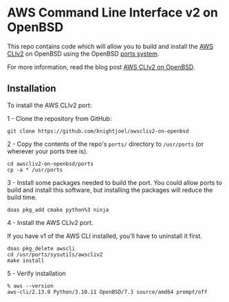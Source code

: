 # AWS Command Line Interface v2 on OpenBSD

This repo contains code which will allow you to build and install the
[AWS CLIv2](https://aws.amazon.com/cli/) on OpenBSD using the OpenBSD
[ports system](https://www.openbsd.org/faq/ports/ports.html).

For more information, read the blog post
[AWS CLIv2 on OpenBSD](https://www.packetmischief.ca/2023/08/16/awscliv2-on-openbsd/).

## Installation

To install the AWS CLIv2 port:

1 - Clone the repository from GitHub:

```text
git clone https://github.com/knightjoel/awscliv2-on-openbsd
```

2 - Copy the contents of the repo's `ports/` directory to `/usr/ports` (or
wherever your ports tree is).

```text
cd awscliv2-on-openbsd/ports
cp -a * /usr/ports
```

3 - Install some packages needed to build the port. You could allow ports to build and
install this software, but installing the packages will reduce the build time.

```text
doas pkg_add cmake python%3 ninja
```

4 - Install the AWS CLIv2 port.

If you have v1 of the AWS CLI installed, you'll have to uninstall it first.

```text
doas pkg_delete awscli
cd /usr/ports/sysutils/awscliv2
make install
```

5 - Verify installation

```text
% aws --version
aws-cli/2.13.9 Python/3.10.11 OpenBSD/7.3 source/amd64 prompt/off
```
